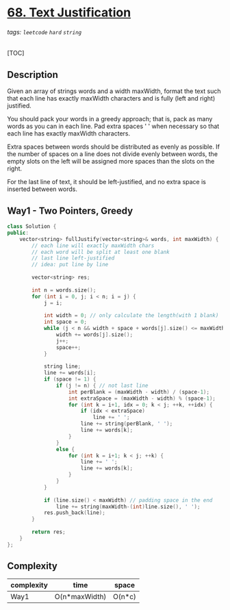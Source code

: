 # [68. Text Justification](https://leetcode.com/problems/text-justification/)

###### tags: `leetcode` `hard` `string`

[TOC]

## Description
Given an array of strings words and a width maxWidth, format the text such that each line has exactly maxWidth characters and is fully (left and right) justified.

You should pack your words in a greedy approach; that is, pack as many words as you can in each line. Pad extra spaces ' ' when necessary so that each line has exactly maxWidth characters.

Extra spaces between words should be distributed as evenly as possible. If the number of spaces on a line does not divide evenly between words, the empty slots on the left will be assigned more spaces than the slots on the right.

For the last line of text, it should be left-justified, and no extra space is inserted between words.

## Way1 - Two Pointers, Greedy

```cpp
class Solution {
public:
    vector<string> fullJustify(vector<string>& words, int maxWidth) {
        // each line will exactly maxWidth chars
        // each word will be split at least one blank
        // last line left-justified
        // idea: put line by line
        
        vector<string> res;
        
        int n = words.size();
        for (int i = 0, j; i < n; i = j) {
            j = i;
            
            int width = 0; // only calculate the length(with 1 blank)
            int space = 0;
            while (j < n && width + space + words[j].size() <= maxWidth) {
                width += words[j].size();
                j++;
                space++;
            }
            
            string line;
            line += words[i];
            if (space != 1) {
                if (j != n) { // not last line
                    int perBlank = (maxWidth - width) / (space-1);
                    int extraSpace = (maxWidth - width) % (space-1);
                    for (int k = i+1, idx = 0; k < j; ++k, ++idx) {
                        if (idx < extraSpace)
                            line += ' ';
                        line += string(perBlank, ' ');
                        line += words[k];
                    }
                }
                else {
                    for (int k = i+1; k < j; ++k) {
                        line += ' ';
                        line += words[k];
                    }
                }
            }
            
            if (line.size() < maxWidth) // padding space in the end
                line += string(maxWidth-(int)line.size(), ' ');
            res.push_back(line);
        }
        
        return res;
    }
};
```

## Complexity

| complexity | time | space |
| - | - | - |
| Way1 | O(n\*maxWidth) | O(n\*c) |
